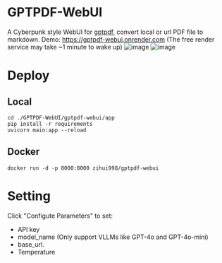 # GPTPDF-WebUI

A Cyberpunk style WebUI for [gptpdf](https://github.com/CosmosShadow/gptpdf), convert local or url PDF file to markdown. Demo: https://gptpdf-webui.onrender.com (The free render service may take ~1 minute to wake up)
![image](https://github.com/user-attachments/assets/5c5278f3-2774-4a38-94c8-f62538df7769)
![image](https://github.com/user-attachments/assets/499203a5-ff9c-4732-9f76-e8e341d2df4b)

# Deploy
## Local

```
cd ./GPTPDF-WebUI/gptpdf-webui/app
pip install -r requirements
uvicorn main:app --reload
```

## Docker
```
docker run -d -p 8000:8000 zihui998/gptpdf-webui
```

# Setting

Click "Configute Parameters" to set:
- API key 
- model_name (Only support VLLMs like GPT-4o and GPT-4o-mini)
- base_url.
- Temperature
